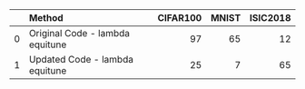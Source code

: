 |    | Method                          |   CIFAR100 |   MNIST |   ISIC2018 |
|---:|:--------------------------------|-----------:|--------:|-----------:|
|  0 | Original Code - lambda equitune |         97 |      65 |         12 |
|  1 | Updated Code - lambda equitune  |         25 |       7 |         65 |